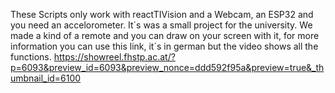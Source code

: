 These Scripts only work with reactTIVision and a Webcam, an ESP32 and you need an accelorometer. It´s was a small project for the university.
We made a kind of a remote and you can draw on your screen with it, for more information you can use this link, it´s in german but the video shows all the functions.
https://showreel.fhstp.ac.at/?p=6093&preview_id=6093&preview_nonce=ddd592f95a&preview=true&_thumbnail_id=6100  

